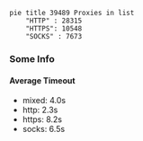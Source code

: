 
```mermaid
pie title 39489 Proxies in list
    "HTTP" : 28315
    "HTTPS": 10548
    "SOCKS" : 7673
```

### Some Info
#### Average Timeout

- mixed: 4.0s
- http: 2.3s
- https: 8.2s
- socks: 6.5s